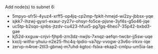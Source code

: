 Add node(s) to subnet 6:
* 5mpyo-sfr5i-4yuz4-xrff5-op4jq-cp2mp-fpklt-hmejd-wi2zy-jbbsx-yqe
* sjkk7-ihzwj-gysrl-exaur-zy27v-ohsyr-fo5ce-pjsne-3yf4s-g5o46-jqe
* uc5tp-b2sqo-sjnbs-jtzdv-cu423-hfux5-pg7gq-6heo7-35p42-bxbd3-gae
* kj52d-xxguw-cnjvi-fjhp6-zm3dz-nwjls-7xnqz-aefqn-twcbr-jj5sw-uqe
* kxclj-withx-yhuiu-n2e25-fhc4q-lpdio-va7qy-vvogw-z3v6o-irkvx-iqe
* zervp-n4roe-2tll3-gbnwj-m7uhd-kgtoc-fslxa-ekap2-cmlpu-um5ia-lae
